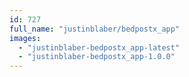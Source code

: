 ```yaml
---
id: 727
full_name: "justinblaber/bedpostx_app"
images: 
  - "justinblaber-bedpostx_app-latest"
  - "justinblaber-bedpostx_app-1.0.0"
---
```

